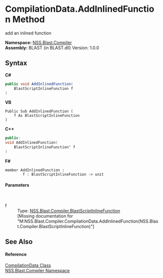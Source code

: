 # CompilationData.AddInlinedFunction Method 
 

add an inlined function

**Namespace:**&nbsp;<a href="26a25caa-f50b-92ad-f15c-dbb9db1493ae.md">NSS.Blast.Compiler</a><br />**Assembly:**&nbsp;BLAST (in BLAST.dll) Version: 1.0.0

## Syntax

**C#**<br />
``` C#
public void AddInlinedFunction(
	BlastScriptInlineFunction f
)
```

**VB**<br />
``` VB
Public Sub AddInlinedFunction ( 
	f As BlastScriptInlineFunction
)
```

**C++**<br />
``` C++
public:
void AddInlinedFunction(
	BlastScriptInlineFunction^ f
)
```

**F#**<br />
``` F#
member AddInlinedFunction : 
        f : BlastScriptInlineFunction -> unit 

```


#### Parameters
&nbsp;<dl><dt>f</dt><dd>Type: <a href="3fbdacdd-dea0-1dcb-3082-313eb48e07f8.md">NSS.Blast.Compiler.BlastScriptInlineFunction</a><br />\[Missing <param name="f"/> documentation for "M:NSS.Blast.Compiler.CompilationData.AddInlinedFunction(NSS.Blast.Compiler.BlastScriptInlineFunction)"\]</dd></dl>

## See Also


#### Reference
<a href="52667f7e-8dc6-6543-e265-fdc90d6834fa.md">CompilationData Class</a><br /><a href="26a25caa-f50b-92ad-f15c-dbb9db1493ae.md">NSS.Blast.Compiler Namespace</a><br />